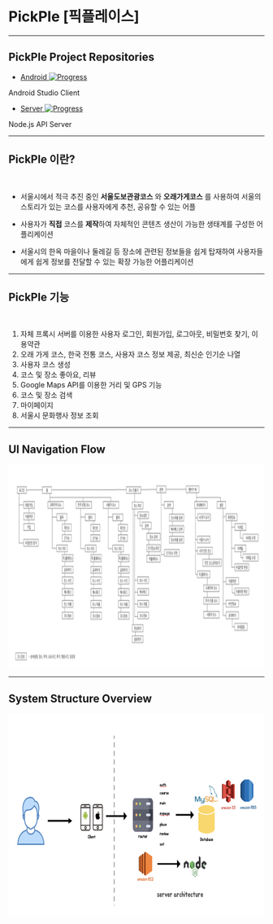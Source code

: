 # PickPle [픽플레이스]

----
## PickPle Project Repositories

* <a href="https://github.com/mym0404/Pick-Place-Android">Android  ![Progress](http://progressed.io/bar/100)  </a>

Android Studio Client

* <a href="https://github.com/project-pickple/Pickple_Server">Server  ![Progress](http://progressed.io/bar/100)  </a>

Node.js API Server

----
## PickPle 이란?

<img alt="" src="https://user-images.githubusercontent.com/52193680/65820905-a2115880-e269-11e9-85ad-146601bc21b6.jpg" height=128px />

* 서울시에서 적극 추진 중인 **서울도보관광코스** 와 **오래가게코스** 를 사용하여 서울의 스토리가 있는 코스를 사용자에게 추천, 공유할 수 있는 어플

* 사용자가 **직접** 코스를 **제작**하여 자체적인 콘텐츠 생산이 가능한 생태계를 구성한 어플리케이션

* 서울시의 한옥 마을이나 둘레길 등 장소에 관련된 정보들을 쉽게 탑재하여 사용자들에게 쉽게 정보를 전달할 수 있는 확장 가능한 어플리케이션

----
## PickPle 기능

<img alt="" src="https://user-images.githubusercontent.com/52193680/65835478-87021f80-e321-11e9-80ab-f458585e3a4b.png" />

1. 자체 프록시 서버를 이용한 사용자 로그인, 회원가입, 로그아웃, 비밀번호 찾기, 이용약관
2. 오래 가게 코스, 한국 전통 코스, 사용자 코스 정보 제공, 최신순 인기순 나열
3. 사용자 코스 생성
4. 코스 및 장소 좋아요, 리뷰
5. Google Maps API를 이용한 거리 및 GPS 기능
6. 코스 및 장소 검색
7. 마이페이지 
8. 서울시 문화행사 정보 조회

----
## UI Navigation Flow 

<img alt="" src="https://github.com/mym0404/Pick-Place-Android/blob/master/data.png" height=400px />

----
## System Structure Overview

<img alt="" src="https://github.com/mym0404/Pick-Place-Android/blob/master/123123.png" height=400px />

